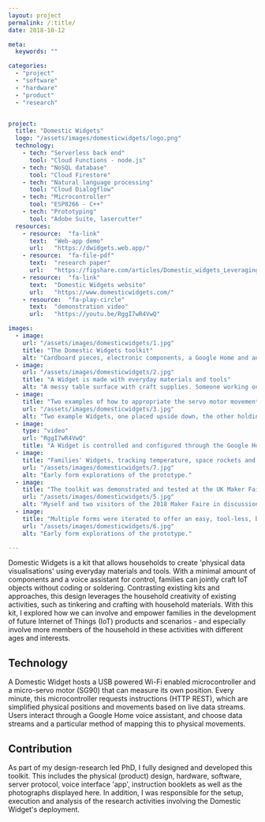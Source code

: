```yaml
---
layout: project
permalink: /:title/
date: 2018-10-12

meta:
  keywords: ""

categories:
  - "project"
  - "software"
  - "hardware"
  - "product"
  - "research"


project:
  title: "Domestic Widgets"
  logo: "/assets/images/domesticwidgets/logo.png"
  technology:
    - tech: "Serverless back end"
      tool: "Cloud Functions - node.js"
    - tech: "NoSQL database"
      tool: "Cloud Firestore"
    - tech: "Natural language processing"
      tool: "Cloud Dialogflow"
    - tech: "Microcontroller"
      tool: "ESP8266 - C++"
    - tech: "Prototyping"
      tool: "Adobe Suite, lasercutter"
  resources:
    - resource:  "fa-link"
      text:  "Web-app demo"
      url:   "https://dwidgets.web.app/"
    - resource:  "fa-file-pdf"
      text:  "research paper"
      url:   "https://figshare.com/articles/Domestic_widgets_Leveraging_household_creativity_in_co-creating_data_physicalisations/7855778/2"
    - resource:  "fa-link"
      text:  "Domestic Widgets website"
      url:   "https://www.domesticwidgets.com/"
    - resource:  "fa-play-circle"
      text:  "demonstration video"
      url:   "https://youtu.be/RggI7wR4VwQ"

images:
  - image:
    url: "/assets/images/domesticwidgets/1.jpg"
    title: "The Domestic Widgets toolkit"
    alt: "Cardboard pieces, electronic components, a Google Home and an assembled Domestic Widget"
  - image:
    url: "/assets/images/domesticwidgets/2.jpg"
    title: "A Widget is made with everyday materials and tools"
    alt: "A messy table surface with craft supplies. Someone working on a Domestic Widget."
  - image:
    title: "Two examples of how to appropriate the servo motor movement"
    url: "/assets/images/domesticwidgets/3.jpg"
    alt: "Two example Widgets, one placed upside down, the other holding two flags."
  - image:
    type: "video"
    url: "RggI7wR4VwQ"
    title: "A Widget is controlled and configured through the Google Home"
  - image:
    title: "Families' Widgets, tracking temperature, space rockets and wind speeds"
    url: "/assets/images/domesticwidgets/7.jpg"
    alt: "Early form explorations of the prototype."
  - image:
    title: "The toolkit was demonstrated and tested at the UK Maker Faire in 2018"
    url: "/assets/images/domesticwidgets/5.jpg"
    alt: "Myself and two visitors of the 2018 Maker Faire in discussion."
  - image:
    title: "Multiple forms were iterated to offer an easy, tool-less, but sturdy artefact"
    url: "/assets/images/domesticwidgets/6.jpg"
    alt: "Early form explorations of the prototype."

---
```

<p>Domestic Widgets is a kit that allows households to create 'physical data visualisations' using everyday materials and tools. With a minimal amount of components and a voice assistant for control, families can jointly craft IoT objects without coding or soldering. Contrasting existing kits and approaches, this design leverages the household creativity of existing activities, such as tinkering and crafting with household materials. With this kit, I explored how we can involve and empower families in the development of future Internet of Things (IoT) products and scenarios - and especially involve more members of the household in these activities with different ages and interests.
</p>
<h2 class="h2">Technology</h2>
<p>
A Domestic Widget hosts a USB powered Wi-Fi enabled microcontroller and a micro-servo motor (SG90) that can measure its own position. Every minute, this microcontroller requests instructions (HTTP REST), which are simplified physical positions and movements based on live data streams. Users interact through a Google Home voice assistant, and choose data streams and a particular method of mapping this to physical movements.
</p>
<h2 class="h2">Contribution</h2>
<p>
As part of my design-research led PhD, I fully designed and developed this toolkit. This includes the physical (product) design, hardware, software, server protocol, voice interface 'app', instruction booklets as well as the photographs displayed here. In addition, I was responsible for the setup, execution and analysis of the research activities involving the Domestic Widget's deployment.
</p>
